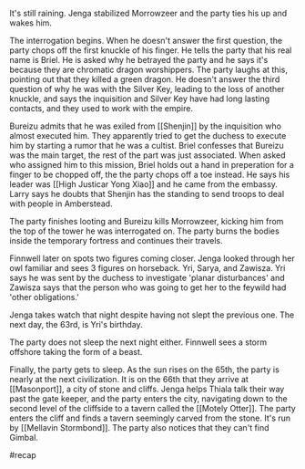 It's still raining. Jenga stabilized Morrowzeer and the party ties his up and wakes him. 

The interrogation begins. When he doesn't answer the first question, the party chops off the first knuckle of his finger. He tells the party that his real name is Briel. He is asked why he betrayed the party and he says it's because they are chromatic dragon worshippers. The party laughs at this, pointing out that they killed a green dragon. 
He doesn't answer the third question of why he was with the Silver Key, leading to the loss of another knuckle, and says the inquisition and Silver Key have had long lasting contacts, and they used to work with the empire.

Bureizu admits that he was exiled from [[Shenjin]] by the inquisition who almost executed him. They apparently tried to get the duchess to execute him by starting a rumor that he was a cultist.
Briel confesses that Bureizu was the main target, the rest of the part was just associated. When asked who assigned him to this mission, Briel holds out a hand in preperation for a finger to be chopped off, the the party chops off a toe instead. He says his leader was [[High Justicar Yong Xiao]] and he came from the embassy. Larry says he doubts that Shenjin has the standing to send troops to deal with people in Amberstead.

The party finishes looting and Bureizu kills Morrowzeer, kicking him from the top of the tower he was interrogated on. The party burns the bodies inside the temporary fortress and continues their travels.

Finnwell later on spots two figures coming closer. Jenga looked through her owl familiar and sees 3 figures on horseback. Yri, Sarya, and Zawisza. 
Yri says he was sent by the duchess to investigate 'planar disturbances' and Zawisza says that the person who was going to get her to the feywild had 'other obligations.'

Jenga takes watch that night despite having not slept the previous one. The next day, the 63rd, is Yri's birthday. 

The party does not sleep the next night either. Finnwell sees a storm offshore taking the form of a beast.

Finally, the party gets to sleep. As the sun rises on the 65th, the party is nearly at the next civilization. It is on the 66th that they arrive at [[Masonport]], a city of stone and cliffs. Jenga helps Thiala talk their way past the gate keeper, and the party enters the city, navigating down to the second level of the cliffside to a tavern called the [[Motely Otter]].
The party enters the cliff and finds a tavern seemingly carved from the stone. It's run by [[Mellavin Stormbond]]. The party also notices that they can't find Gimbal.

#recap
